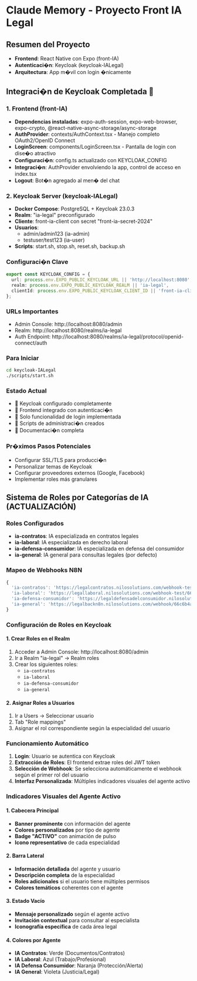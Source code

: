 # Claude Memory - Proyecto Front IA Legal

## Resumen del Proyecto
- **Frontend**: React Native con Expo (front-IA)
- **Autenticaci�n**: Keycloak (keycloak-IALegal) 
- **Arquitectura**: App m�vil con login �nicamente

## Integraci�n de Keycloak Completada 

### 1. Frontend (front-IA)
- **Dependencias instaladas**: expo-auth-session, expo-web-browser, expo-crypto, @react-native-async-storage/async-storage
- **AuthProvider**: contexts/AuthContext.tsx - Manejo completo OAuth2/OpenID Connect
- **LoginScreen**: components/LoginScreen.tsx - Pantalla de login con dise�o atractivo
- **Configuraci�n**: config.ts actualizado con KEYCLOAK_CONFIG
- **Integraci�n**: AuthProvider envolviendo la app, control de acceso en index.tsx
- **Logout**: Bot�n agregado al men� del chat

### 2. Keycloak Server (keycloak-IALegal)
- **Docker Compose**: PostgreSQL + Keycloak 23.0.3
- **Realm**: "ia-legal" preconfigurado
- **Cliente**: front-ia-client con secret "front-ia-secret-2024"
- **Usuarios**:
  - admin/admin123 (ia-admin)
  - testuser/test123 (ia-user)
- **Scripts**: start.sh, stop.sh, reset.sh, backup.sh

### Configuraci�n Clave
```typescript
export const KEYCLOAK_CONFIG = {
  url: process.env.EXPO_PUBLIC_KEYCLOAK_URL || 'http://localhost:8080',
  realm: process.env.EXPO_PUBLIC_KEYCLOAK_REALM || 'ia-legal',
  clientId: process.env.EXPO_PUBLIC_KEYCLOAK_CLIENT_ID || 'front-ia-client'
};
```

### URLs Importantes
- Admin Console: http://localhost:8080/admin
- Realm: http://localhost:8080/realms/ia-legal
- Auth Endpoint: http://localhost:8080/realms/ia-legal/protocol/openid-connect/auth

### Para Iniciar
```bash
cd keycloak-IALegal
./scripts/start.sh
```

### Estado Actual
-  Keycloak configurado completamente
-  Frontend integrado con autenticaci�n
-  Solo funcionalidad de login implementada
-  Scripts de administraci�n creados
-  Documentaci�n completa

### Pr�ximos Pasos Potenciales
- Configurar SSL/TLS para producci�n
- Personalizar temas de Keycloak
- Configurar proveedores externos (Google, Facebook)
- Implementar roles más granulares

## Sistema de Roles por Categorías de IA (ACTUALIZACIÓN)

### Roles Configurados
- **ia-contratos**: IA especializada en contratos legales
- **ia-laboral**: IA especializada en derecho laboral  
- **ia-defensa-consumidor**: IA especializada en defensa del consumidor
- **ia-general**: IA general para consultas legales (por defecto)

### Mapeo de Webhooks N8N
```typescript
{
  'ia-contratos': 'https://legalcontratos.nilosolutions.com/webhook-test/66c6b4ae-eae4-411c-ad4f-64a359ec245f',
  'ia-laboral': 'https://legallaboral.nilosolutions.com/webhook-test/66c6b4ae-eae4-411c-ad4f-64a359ec245f',
  'ia-defensa-consumidor': 'https://legaldefensadelconsumidor.nilosolutions.com/webhook-test/66c6b4ae-eae4-411c-ad4f-64a359ec245f',
  'ia-general': 'https://legalbackn8n.nilosolutions.com/webhook/66c6b4ae-eae4-411c-ad4f-64a359ec245f'
}
```

### Configuración de Roles en Keycloak

#### 1. Crear Roles en el Realm
1. Acceder a Admin Console: http://localhost:8080/admin
2. Ir a Realm "ia-legal" → Realm roles
3. Crear los siguientes roles:
   - `ia-contratos`
   - `ia-laboral`
   - `ia-defensa-consumidor`
   - `ia-general`

#### 2. Asignar Roles a Usuarios
1. Ir a Users → Seleccionar usuario
2. Tab "Role mappings"
3. Asignar el rol correspondiente según la especialidad del usuario

### Funcionamiento Automático
1. **Login**: Usuario se autentica con Keycloak
2. **Extracción de Roles**: El frontend extrae roles del JWT token
3. **Selección de Webhook**: Se selecciona automáticamente el webhook según el primer rol del usuario
4. **Interfaz Personalizada**: Múltiples indicadores visuales del agente activo

### Indicadores Visuales del Agente Activo

#### 1. Cabecera Principal
- **Banner prominente** con información del agente
- **Colores personalizados** por tipo de agente
- **Badge "ACTIVO"** con animación de pulso
- **Icono representativo** de cada especialidad

#### 2. Barra Lateral
- **Información detallada** del agente y usuario
- **Descripción completa** de la especialidad
- **Roles adicionales** si el usuario tiene múltiples permisos
- **Colores temáticos** coherentes con el agente

#### 3. Estado Vacío
- **Mensaje personalizado** según el agente activo
- **Invitación contextual** para consultar al especialista
- **Iconografía específica** de cada área legal

#### 4. Colores por Agente
- **IA Contratos**: Verde (Documentos/Contratos)
- **IA Laboral**: Azul (Trabajo/Profesional) 
- **IA Defensa Consumidor**: Naranja (Protección/Alerta)
- **IA General**: Violeta (Justicia/Legal)